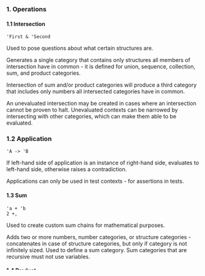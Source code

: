 ### 1. Operations
#### 1.1 Intersection
    'First & 'Second

Used to pose questions about what certain structures are.

Generates a single category that contains only structures all members of
intersection have in common - it is defined for union, sequence, collection, sum, and product categories.

Intersection of sum and/or product categories will produce a third category that includes
only numbers all intersected categories have in common.

An unevaluated intersection may be created in cases where an intersection cannot be proven to halt. Unevaluated contexts can be narrowed by intersecting with other categories, which can make them able to be evaluated.

### 1.2 Application
    'A -> 'B

If left-hand side of application is an instance of right-hand side, evaluates to left-hand side, otherwise raises a contradiction.

Applications can only be used in test contexts - for assertions in tests.

#### 1.3 Sum
    'a + 'b
    2 +,

Used to create custom sum chains for mathematical purposes.

Adds two or more numbers, number categories, or structure categories - concatenates in case of structure categories, but only if category is not infinitely sized. Used to define a sum category. Sum categories that are recursive must not use variables.

#### 1.4 Product
    'a * 'b
    'Structure(3)
    2 *,

Used to create custom product chains for mathematical purposes.

Multiplies two or more numbers or number categories, generates sequence chain for structure categories - defines a product category. Product categories that are infinitely sized must not use variables.

#### 1.5 Quotient
    'a / 'b

Used to create fractions.

Divides two or more numbers or number categories if output would be a whole
number - otherwise, creates a fraction.

#### 1.6 Reference
    A
    A['B]
    (A['B], 'I, ('EA,'EB), ('IA, 'IB))

Indicates that category or service with specified label is to be instantiated at position - this creates an anonymous version of that category or service in the form of:

    (''['A], 'B O 'C)

In this example, first item in category is an anonymous label.

Service references must be called with a write location - this label may be written to in order to make request to service.